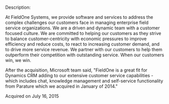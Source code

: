 Description:

At FieldOne Systems, we provide software and services to address the complex challenges our customers face in managing enterprise field service organizations. We are a driven and dynamic team with a customer focused culture. We are committed to helping our customers as they strive to balance customer-centricity with economic pressures to improve efficiency and reduce costs, to react to increasing customer demand, and to drive more service revenue. We partner with our customers to help them outperform their competition with outstanding service. When our customers win, we win.

After the acquisition, Microsoft team said, "FieldOne is a great fit for Dynamics CRM adding to our extensive customer service capabilities - which includes chat, knowledge management and self-service functionality from Parature which we acquired in January of 2014."

Acquired on July 16, 2015